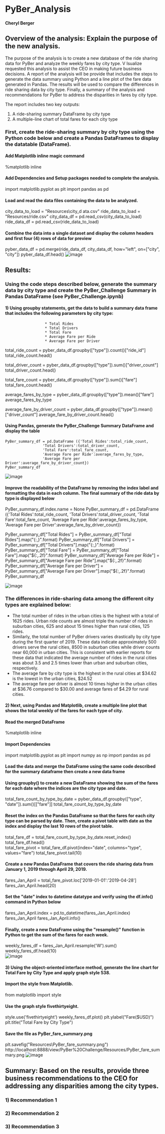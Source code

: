 # PyBer_Analysis

#### Cheryl Berger

## Overview of the analysis: Explain the purpose of the new analysis.
The purpose of the analysis is to create a new database of the ride sharing data for PyBer and analyze the weekly fares by city type. V Isualize requested this analysis to assist the CEO in making future business decisions. A report of the analysis will be provide that includes the steps to generate the data summary using Python and a line plot of the fare data generated in Pandas.  The results will be used to compare the differences in ride sharing data by city type.  Finally, a summary of the analysis and recommendations for PyBer to address the disparities in fares by city type.    

The report includes two key outputs: 
1) A ride-sharing summary DataFrame by city type
2) A multiple-line chart of total fares for each city type

### First, create the ride-sharing summary by city type using the Python code below and create a Pandas DataFrames to display the datatable (DataFrame).  

  #### Add Matplotlib inline magic command
  %matplotlib inline
  #### Add Dependencies and Setup packages needed to complete the analysis.  
  import matplotlib.pyplot as plt
  import pandas as pd
  #### Load and read the data files containing the data to be analyzed. 
  city_data_to_load = "Resources\city_d  ata.csv"
  ride_data_to_load = "Resources/ride.csv"
  city_data_df = pd.read_csv(city_data_to_load)
  ride_data_df = pd.read_csv(ride_data_to_load)
  #### Combine the data into a single dataset and display the column headers and first four (4) rows of data for preview
  pyber_data_df = pd.merge(ride_data_df, city_data_df, how="left", on=["city", "city"])
  pyber_data_df.head()
![image](https://user-images.githubusercontent.com/94234511/148483493-1f2095ca-eb94-47ef-9647-a21ca3f65700.png)

## Results: 

### Using the code steps described below, generate the summary data by city type and create the PyBer_Challenge Summary in Pandas DataFrame (see PyBer_Challenge.ipynb) 

  #### 1) Using groupby statements, get the data to build a summary data frame that includes the following parameters by city type:
                      * Total Rides	
                      * Total Drivers	
                      * Total Fare	
                      * Average Fare per Ride	
                      * Average Fare per Driver

  total_ride_count = pyber_data_df.groupby(["type"]).count()["ride_id"]
  total_ride_count.head()

  total_driver_count = pyber_data_df.groupby(["type"]).sum()["driver_count"]
  total_driver_count.head()

  total_fare_count = pyber_data_df.groupby(["type"]).sum()["fare"]
  total_fare_count.head()

  average_fares_by_type = pyber_data_df.groupby(["type"]).mean()["fare"]
  average_fares_by_type

  average_fare_by_driver_count = pyber_data_df.groupby(["type"]).mean()["driver_count"]
  average_fare_by_driver_count.head()

  #### Using Pandas, generate the PyBer_Challenge Summary DataFrame and display the table
    PyBer_summary_df = pd.DataFrame ({'Total Rides':total_ride_count,
                     'Total Drivers':total_driver_count,
                     'Total Fare':total_fare_count, 
                     'Average Fare per Ride':average_fares_by_type, 
                     'Average Fare per Driver':average_fare_by_driver_count}) 
    PyBer_summary_df

![image](https://user-images.githubusercontent.com/94234511/148483966-0c3485b6-9c93-4e70-8d64-5ddb7dcfad09.png)

  #### Improve the readability of the DataFrame by removing the index label and formatting the data in each column.  The final summary of the ride data by type is displayed below
  PyBer_summary_df.index.name = None
  PyBer_summary_df = pd.DataFrame ({'Total Rides':total_ride_count,
                 'Total Drivers':total_driver_count,
                 'Total Fare':total_fare_count, 
                 'Average Fare per Ride':average_fares_by_type, 
                 'Average Fare per Driver':average_fare_by_driver_count})

  PyBer_summary_df["Total Rides"] = PyBer_summary_df["Total Rides"].map("{:,}".format)
  PyBer_summary_df["Total Drivers"] = PyBer_summary_df["Total Drivers"].map("{:,}".format)
  PyBer_summary_df["Total Fare"] = PyBer_summary_df["Total Fare"].map("${:,.2f}".format)
  PyBer_summary_df["Average Fare per Ride"] = PyBer_summary_df["Average Fare per Ride"].map("${:,.2f}".format)
  PyBer_summary_df["Average Fare per Driver"] = PyBer_summary_df["Average Fare per Driver"].map("${:,.2f}".format)
  PyBer_summary_df
    
![image](https://user-images.githubusercontent.com/94234511/148553616-db500b20-16f7-4128-9c35-4dc75f8f72fd.png)

  ### The differences in ride-sharing data among the different city types are explained below:
 
  * The total number of rides in the urban cities is the highest with a total of 1625 rides. Urban ride counts are almost triple the number of rides in suburban cities, 625 and about 15 times higher than rural cities, 125 rides. 
  * Similarly, the total number of PyBer drivers varies drastically by city type during the first quarter of 2019.   These data indicate approximately 500 drivers serve the rural cities, 8500 in suburban cities while driver counts near 60,000 in urban cities. This is consistent with earlier reports for these data that indicated the average number of rides in the rural cities was about 3.5 and 2.5 times lower than urban and suburban cities, respectively.
  * The average fare by city type is the highest in the rural cities at $34.62 is the lowest in the urban cities, $24.52
  * The average fare per driver is almost 10 times higher in the urban cities at $36.76 compared to $30.00 and average fares of $4.29 for rural cities.

  #### 2) Next, using Pandas and Matplotlib, create a multiple line plot that shows the total weekly of the fares for each type of city.
  
  #### Read the merged DataFrame
  %matplotlib inline
  #### Import Dependencies
  import matplotlib.pyplot as plt
  import numpy as np
  import pandas as pd
  #### Load the data and merge the DataFrame using the same code described for the summary dataframe then create a new data frame 
  #### Using groupby() to create a new DataFrame showing the sum of the fares for each date where the indices are the city type and date.
  total_fare_count_by_type_by_date = pyber_data_df.groupby(["type", "date"]).sum()[["fare"]]
  total_fare_count_by_type_by_date 
  
  #### Reset the index on the Pandas DataFrame so that the fares for each city type can be parsed by date. Then, create a pivot table with date as the index and display the last   10 rows of the pivot table. 
  total_fare_df = total_fare_count_by_type_by_date.reset_index()
  total_fare_df.head()    
  total_fare_pivot = total_fare_df.pivot(index="date", columns="type", values="fare")
  total_fare_pivot.tail(10)
   
  #### Create a new Pandas DataFrame that covers the ride sharing data from January 1, 2019 through April 29, 2019. 
  fares_Jan_April = total_fare_pivot.loc['2019-01-01':'2019-04-28']
  fares_Jan_April.head(20)  
  #### Set the "date" index to datetime datatype and verify using the df.info() command in Python below 
  fares_Jan_April.index = pd.to_datetime(fares_Jan_April.index)
  fares_Jan_April
  fares_Jan_April.info()   
  #### Finally, create a new DataFrame using the "resample()" function in Python to get the sum of the fares for each week.
  weekly_fares_df = fares_Jan_April.resample('W').sum()
  weekly_fares_df.head(10)  
![image](https://user-images.githubusercontent.com/94234511/148485146-5a0f8263-408f-43b3-8709-8ca709fe6790.png)

#### 3) Using the object-oriented interface method, generate the line chart for Total Fare by City Type and apply graph style 538.
  #### Import the style from Matplotlib.
  from matplotlib import style
  #### Use the graph style fivethirtyeight.
  style.use('fivethirtyeight')
  weekly_fares_df.plot()
  plt.ylabel("Fare($USD)")
  plt.title("Total Fare by City Type")
  #### Save the file as PyBer_fare_summary.png
  plt.savefig("Resources\PyBer_fare_summary.png")
  http://localhost:8888/view/PyBer%20Challenge/Resources/PyBer_fare_summary.png
  ![image](https://user-images.githubusercontent.com/94234511/148487520-952dafb6-86a0-4d02-a124-9b5eec558d00.png)

## Summary: Based on the results, provide three business recommendations to the CEO for addressing any disparities among the city types.
  ### 1) Recommendation 1
  
  ### 2) Recommendation 2
  
  ### 3) Recommendation 3
   








